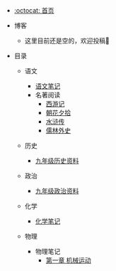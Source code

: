 * [:octocat: 首页](/README)
* 博客
  * 这里目前还是空的，欢迎投稿👏
* 目录

  * 语文

    * [语文笔记](/md/Chinese/语文笔记.md)
    * 名著阅读
      * [西游记](/md/Chinese/西游记.md)
      * [朝花夕拾](/md/Chinese/ZhaoHuaXiShi.md)
      * [水浒传](/md/Chinese/水浒传.md)
      * [儒林外史](/md/Chinese/儒林外史.md)
  
  * 历史
    * [九年级历史资料](/md/history/九年级历史资料.md)
  
  * 政治
    * [九年级政治资料](/md/politics/九年级政治资料.md)
  
  * 化学
    * [化学笔记](/md/chemistry/化学笔记.md)

  * 物理
    * 物理笔记
      * [第一章 机械运动](/md/physics/第一章-机械运动.md)